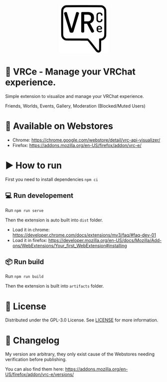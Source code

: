 <p align="center">
    <a href="#">
    	<img src="public/icons/vrce-logo-256_x_256.png" height="156">
    </a>
</p>

# 🤗 VRCe - Manage your VRChat experience.

Simple extension to visualize and manage your VRChat experience.

Friends, Worlds, Events, Gallery, Moderation (Blocked/Muted Users)

# 🔗 Available on Webstores
- Chrome: https://chrome.google.com/webstore/detail/vrc-api-visualizer/
- Firefox: https://addons.mozilla.org/en-US/firefox/addon/vrc-e/

# ▶️ How to run

First you need to install dependencies `npm ci`

## 💻 Run developement

Run `npm run serve`

Then the extension is auto built into `dist` folder.

- Load it in chrome: https://developer.chrome.com/docs/extensions/mv3/faq/#faq-dev-01
- Load it in firefox: https://developer.mozilla.org/en-US/docs/Mozilla/Add-ons/WebExtensions/Your_first_WebExtension#installing

## 📦 Run build

Run `npm run build`

Then the extension is built into `artifacts` folder.

# 🧾 License

Distributed under the GPL-3.0 License. See [LICENSE](LICENSE.md) for more information.

# 📑 Changelog

My version are arbitrary, they only exist cause of the Webstores needing verification before publishing.

You can also find them here: https://addons.mozilla.org/en-US/firefox/addon/vrc-e/versions/
